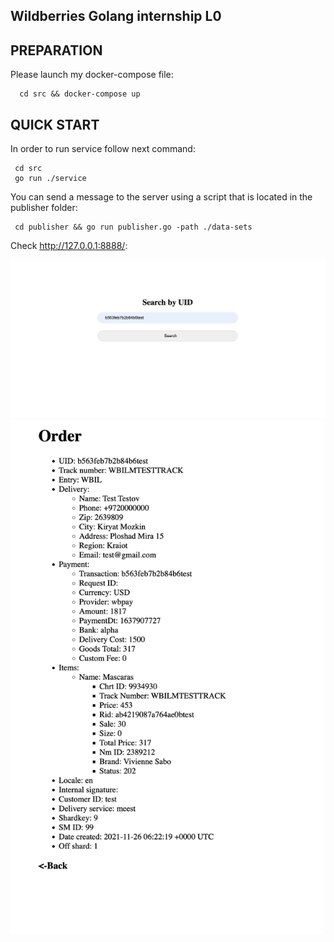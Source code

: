 Wildberries Golang internship L0
--------------------------------

PREPARATION
------------
Please launch my docker-compose file:

      cd src && docker-compose up

QUICK START
-----------

In order to run service follow next command:

     cd src     
     go run ./service

You can send a message to the server using a script that is located in the publisher folder:
     
     cd publisher && go run publisher.go -path ./data-sets

Check http://127.0.0.1:8888/:

<img src="img/menu.png"  width="1000"/>
<img src="img/order.png"  width="500"/>
